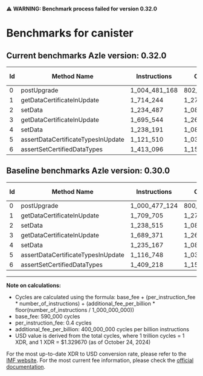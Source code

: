 ⚠️ **WARNING: Benchmark process failed for version 0.32.0**

# Benchmarks for canister

## Current benchmarks Azle version: 0.32.0

| Id  | Method Name                        | Instructions  | Cycles      | USD           | USD/Million Calls | Change                              |
| --- | ---------------------------------- | ------------- | ----------- | ------------- | ----------------- | ----------------------------------- |
| 0   | postUpgrade                        | 1_004_481_168 | 802_382_467 | $0.0010669039 | $1_066.90         | <font color="red">+4_004_044</font> |
| 1   | getDataCertificateInUpdate         | 1_714_244     | 1_275_697   | $0.0000016963 | $1.69             | <font color="red">+4_539</font>     |
| 2   | setData                            | 1_234_487     | 1_083_794   | $0.0000014411 | $1.44             | <font color="green">-4_028</font>   |
| 3   | getDataCertificateInUpdate         | 1_695_544     | 1_268_217   | $0.0000016863 | $1.68             | <font color="red">+6_173</font>     |
| 4   | setData                            | 1_238_191     | 1_085_276   | $0.0000014431 | $1.44             | <font color="red">+3_024</font>     |
| 5   | assertDataCertificateTypesInUpdate | 1_121_510     | 1_038_604   | $0.0000013810 | $1.38             | <font color="red">+4_762</font>     |
| 6   | assertSetCertifiedDataTypes        | 1_413_096     | 1_155_238   | $0.0000015361 | $1.53             | <font color="red">+3_878</font>     |

## Baseline benchmarks Azle version: 0.30.0

| Id  | Method Name                        | Instructions  | Cycles      | USD           | USD/Million Calls |
| --- | ---------------------------------- | ------------- | ----------- | ------------- | ----------------- |
| 0   | postUpgrade                        | 1_000_477_124 | 800_780_849 | $0.0010647743 | $1_064.77         |
| 1   | getDataCertificateInUpdate         | 1_709_705     | 1_273_882   | $0.0000016938 | $1.69             |
| 2   | setData                            | 1_238_515     | 1_085_406   | $0.0000014432 | $1.44             |
| 3   | getDataCertificateInUpdate         | 1_689_371     | 1_265_748   | $0.0000016830 | $1.68             |
| 4   | setData                            | 1_235_167     | 1_084_066   | $0.0000014415 | $1.44             |
| 5   | assertDataCertificateTypesInUpdate | 1_116_748     | 1_036_699   | $0.0000013785 | $1.37             |
| 6   | assertSetCertifiedDataTypes        | 1_409_218     | 1_153_687   | $0.0000015340 | $1.53             |

---

**Note on calculations:**

- Cycles are calculated using the formula: base_fee + (per_instruction_fee \* number_of_instructions) + (additional_fee_per_billion \* floor(number_of_instructions / 1_000_000_000))
- base_fee: 590_000 cycles
- per_instruction_fee: 0.4 cycles
- additional_fee_per_billion: 400_000_000 cycles per billion instructions
- USD value is derived from the total cycles, where 1 trillion cycles = 1 XDR, and 1 XDR = $1.329670 (as of October 24, 2024)

For the most up-to-date XDR to USD conversion rate, please refer to the [IMF website](https://www.imf.org/external/np/fin/data/rms_sdrv.aspx).
For the most current fee information, please check the [official documentation](https://internetcomputer.org/docs/current/developer-docs/gas-cost#execution).
